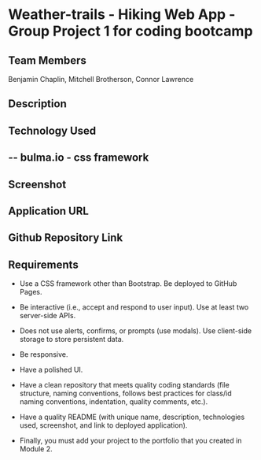 # Weather-trails - Hiking Web App - Group Project 1 for coding bootcamp

## Team Members
Benjamin Chaplin, Mitchell Brotherson, Connor Lawrence

## Description

## Technology Used
-- bulma.io - css framework
-- 
## Screenshot

## Application URL

## Github Repository Link

## Requirements
- Use a CSS framework other than Bootstrap.
Be deployed to GitHub Pages.

- Be interactive (i.e., accept and respond to user input).
Use at least two server-side APIs.

- Does not use alerts, confirms, or prompts (use modals).
Use client-side storage to store persistent data.

- Be responsive.

- Have a polished UI.

- Have a clean repository that meets quality coding standards (file structure, naming conventions, follows best practices for class/id naming conventions, indentation, quality comments, etc.).

- Have a quality README (with unique name, description, technologies used, screenshot, and link to deployed application).

- Finally, you must add your project to the portfolio that you created in Module 2.
